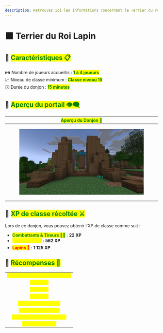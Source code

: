 ```yaml
---
description: Retrouvez ici les informations concernant le Terrier du roi Lapin
---
```


# 🟫 Terrier du Roi Lapin

## 💠 <mark style="color:green;">Caractéristiques 📋</mark>

👪 Nombre de joueurs accueillis : <mark style="color:green;">**1 à 4 joueurs**</mark>\
📈 Niveau de classe minimum : <mark style="color:green;">**Classe niveau 15**</mark>\
🕓 Durée du donjon : <mark style="color:green;">**15 minutes**</mark>

## 💠 <mark style="color:green;">Aperçu du portail 👁‍🗨</mark>

| <mark style="color:green;">**Aperçu du Donjon 📸**</mark>                                                                                       |
| ----------------------------------------------------------------------------------------------------------------------------------------------- |
| <div><figure><img src="../../.gitbook/assets/Les_Donjons/Portail/Event/TerrierRoiLapin (1).png" alt=""><figcaption></figcaption></figure></div> |

## 💠 <mark style="color:green;">XP de classe récoltée ⚔️</mark>

Lors de ce donjon, vous pouvez obtenir l’XP de classe comme suit :

* <mark style="color:green;">**Combattants & Tireurs 🧟‍♂️**</mark> : **22 XP**
* <mark style="color:yellow;">**Gros Lapins 👽**</mark> : **562 XP**
* <mark style="color:red;">**Lapins 🐉**</mark> : **1 125 XP**

## 💠 <mark style="color:green;">Récompenses 🎁</mark>

|                                                                       |
| :-------------------------------------------------------------------: |
| <mark style="color:yellow;">**Parchemin du Terrier Roi Lapin**</mark> |
|            <mark style="color:yellow;">**10 000 💲**</mark>           |
|            <mark style="color:yellow;">**15 000 💲**</mark>           |
|            <mark style="color:yellow;">**25 000 💲**</mark>           |
|      <mark style="color:yellow;">**Tablette de chocolat**</mark>      |
|        <mark style="color:yellow;">**Bonbon à la pomme**</mark>       |
|    <mark style="color:yellow;">**Œuf de familier de Pâques**</mark>   |
|         <mark style="color:yellow;">**1 000 XP Classe**</mark>        |
